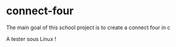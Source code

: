 # connect-four
The main goal of this school project is to create a connect four in c

A tester sous Linux !
